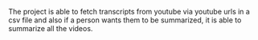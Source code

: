 The project is able to fetch transcripts from youtube via youtube urls in a csv file and also if a person wants them to be summarized, it is able to summarize all the videos.
